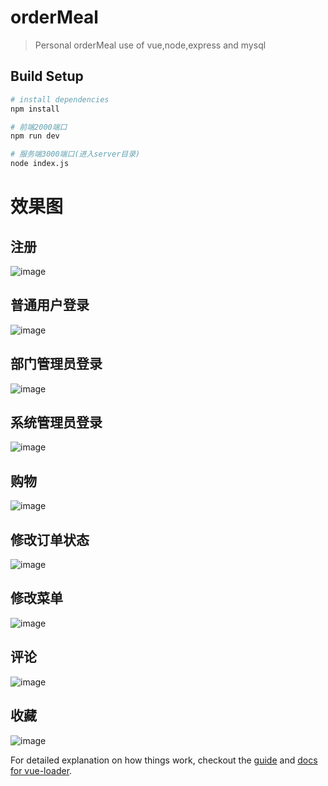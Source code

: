 # orderMeal

> Personal orderMeal use of vue,node,express and mysql

## Build Setup

``` bash
# install dependencies
npm install

# 前端2000端口
npm run dev

# 服务端3000端口(进入server目录)
node index.js

```
# 效果图
## 注册
![image](https://github.com/Yicoding/Ecode-blog/raw/final/static/gif/register.gif)

## 普通用户登录
![image](https://github.com/Yicoding/Ecode-blog/raw/final/static/gif/general.gif)

## 部门管理员登录
![image](https://github.com/Yicoding/Ecode-blog/raw/final/static/gif/admin.gif)

## 系统管理员登录
![image](https://github.com/Yicoding/Ecode-blog/raw/final/static/gif/root.gif)

## 购物
![image](https://github.com/Yicoding/Ecode-blog/raw/final/static/gif/shop.gif)

## 修改订单状态
![image](https://github.com/Yicoding/Ecode-blog/raw/final/static/gif/editorder.gif)

## 修改菜单
![image](https://github.com/Yicoding/Ecode-blog/raw/final/static/gif/editmenu.gif)

## 评论
![image](https://github.com/Yicoding/Ecode-blog/raw/final/static/gif/rate.gif)

## 收藏
![image](https://github.com/Yicoding/Ecode-blog/raw/final/static/gif/collect.gif)



For detailed explanation on how things work, checkout the [guide](http://vuejs-templates.github.io/webpack/) and [docs for vue-loader](http://vuejs.github.io/vue-loader).
